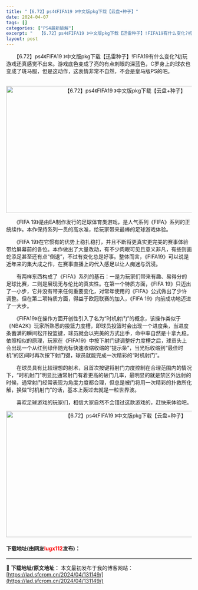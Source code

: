 ```yaml
---
title: "【6.72】ps4《FIFA19 》中文版pkg下载【云盘+种子】"
date: 2024-04-07
tags: []
categories: ["PS4最新破解"]
excerpt: "　　【6.72】ps4《FIFA19 》中文版pkg下载【迅雷种子】!FIFA19有什么变化?初玩游戏还真感觉不出来。游戏底色变成了亮的有点刺眼的深蓝色，C罗身上的球衣也变成了斑马服，但是这动作，这表情非常不自然，不会是皇马版PS的吧。&nbsp; 　　《FIFA 19》是由EA制作发行的足球体育类&hellip;"
layout: post
---
```


 <p>　　【6.72】ps4《FIFA19 》中文版pkg下载【迅雷种子】!FIFA19有什么变化?初玩游戏还真感觉不出来。游戏底色变成了亮的有点刺眼的深蓝色，C罗身上的球衣也变成了斑马服，但是这动作，这表情非常不自然，不会是皇马版PS的吧。<br />&nbsp;</p> <p align="center"><img align="" src="https://lad.sfcrom.cn/wp-content/uploads/2024/04/20240407_661278c2675af.jpg" style="border-width: 0px; border-style: solid; width: 630px; height: 345px;" alt="【6.72】ps4《FIFA19 》中文版pkg下载【云盘+种子】" /></p> <p>　　《FIFA 19》是由EA制作发行的足球体育类游戏，是人气系列《FIFA》系列的正统续作。本作保持系列一贯的高水准，给玩家带来最棒的足球游戏体验。</p> <p>　　《FIFA 19》在它惯有的优势上稳扎稳打，并且不断将更真实更完美的赛事体验带给屏幕前的各位。本作做出了大量改动，有不少肉眼可见且意义非凡，有些则画蛇添足甚至还有点&ldquo;倒退&rdquo;，不过有变化总是好事。整体而言，《FIFA19》可以说是近年来的集大成之作，在赛事直播上的代入感足以让人痴迷与沉浸。</p> <p>　　有两样东西构成了《FIFA》系列的基石：一是为玩家们带来有趣、易得分的足球比赛，二则是展现无与伦比的真实性。在第一个特质方面，《FIFA 19》只迈出了一小步，它并没有带来任何重要变化，对常年使用的《FIFA》公式做出了少许调整。但在第二项特质方面，得益于欧冠联赛的加入，《FIFA 19》向前成功地迈进了一大步。</p> <p>　　《FIFA19》在操作方面开创性引入了名为&ldquo;时机射门&rdquo;的概念，该操作类似于《NBA2K》玩家所熟悉的投篮力度槽，即球员投篮时会出现一个进度条，当进度条蓄满的瞬间松开投篮键，球员就会以完美的方式出手，命中率自然是十拿九稳。依照相似的原理，玩家在《FIFA19》中按下射门键调整好力度槽之后，球员头上会出现一个从红到绿伴随光标快速收缩收缩的&ldquo;提示条&rdquo;，当光标收缩到&ldquo;最佳时机&rdquo;的区间时再次按下射门键，球员就能完成一次精彩的&ldquo;时机射门&rdquo;。</p> <p>　　在球员具有比较理想的射术，且首次按键将射门力度控制在合理范围内的情况下，&ldquo;时机射门&rdquo;明显比通常射门有着更高的破门几率，最明显的就是禁区外远射的时候，通常射门经常表现为角度力度都合理，但总是被门将用一次精彩的扑救所化解，换做&ldquo;时机射门&rdquo;的话，基本上轰过去就是一粒世界波。</p> <p>　　喜欢足球游戏的玩家们，相信大家自然不会错过这款游戏的，赶快来体验吧。</p> <p style="text-align: center;"><img src="https://lad.sfcrom.cn/wp-content/uploads/2024/04/20240407_661278c2cb61e.jpg" style="width: 633px; height: 343px;" alt="【6.72】ps4《FIFA19 》中文版pkg下载【云盘+种子】" /></p> <p><h4>下载地址(由网友<font color="red">lugx112</font>发布)：</h4></p> 

---
📖 **下载地址/原文地址：** 本文最初发布于我的博客网站：[https://lad.sfcrom.cn/2024/04/131149/](https://lad.sfcrom.cn/2024/04/131149/)
